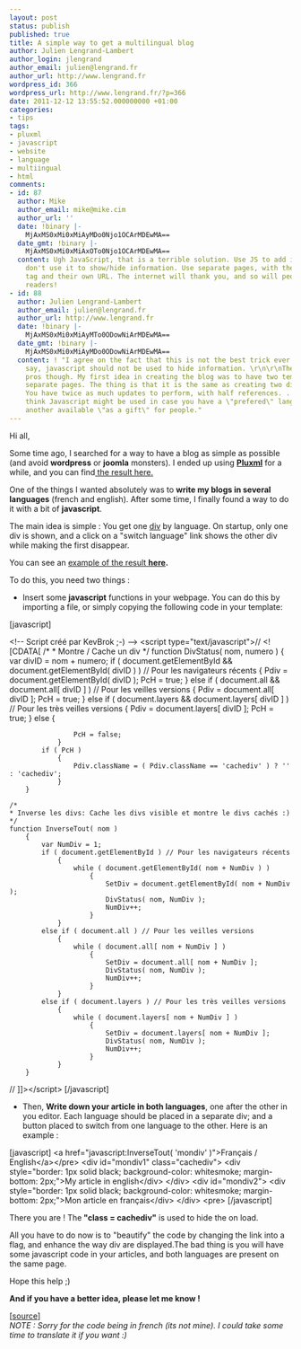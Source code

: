 ```yaml
---
layout: post
status: publish
published: true
title: A simple way to get a multilingual blog
author: Julien Lengrand-Lambert
author_login: jlengrand
author_email: julien@lengrand.fr
author_url: http://www.lengrand.fr
wordpress_id: 366
wordpress_url: http://www.lengrand.fr/?p=366
date: 2011-12-12 13:55:52.000000000 +01:00
categories:
- tips
tags:
- pluxml
- javascript
- website
- language
- multiingual
- html
comments:
- id: 87
  author: Mike
  author_email: mike@mike.cim
  author_url: ''
  date: !binary |-
    MjAxMS0xMi0xMiAyMDo0Njo1OCArMDEwMA==
  date_gmt: !binary |-
    MjAxMS0xMi0xMiAxOTo0Njo1OCArMDEwMA==
  content: Ugh JavaScript, that is a terrible solution. Use JS to add interaction,
    don't use it to show/hide information. Use separate pages, with their own language
    tag and their own URL. The internet will thank you, and so will people using screen
    readers!
- id: 88
  author: Julien Lengrand-Lambert
  author_email: julien@lengrand.fr
  author_url: http://www.lengrand.fr
  date: !binary |-
    MjAxMS0xMi0xMiAyMTo0ODowNiArMDEwMA==
  date_gmt: !binary |-
    MjAxMS0xMi0xMiAyMDo0ODowNiArMDEwMA==
  content: ! "I agree on the fact that this is not the best trick ever used. As you
    say, javascript should not be used to hide information. \r\n\r\nThere are some
    pros though. My first idea in creating the blog was to have two templates and
    separate pages. The thing is that it is the same as creating two different blogs.
    You have twice as much updates to perform, with half references. . . \r\n\r\nI
    think Javascript might be used in case you have a \"prefered\" language, and make
    another available \"as a gift\" for people."
---
```

<!--:en-->Hi all,

Some time ago, I searched for a way to have a blog as simple as possible (and avoid <strong>wordpress</strong> or <strong>joomla</strong> monsters). I ended up using <strong><a title="pluxml" href="http://www.pluxml.org/">Pluxml</a></strong> for a while, and you can find<a title="pluxml here" href="http://www.lengrand.fr/pluxml/513/"> the result here</a><a title="pluxml here" href="http://www.lengrand.fr/pluxml/513/">.</a>

One of the things I wanted absolutely was to <strong>write my blogs in several languages</strong> (french and english). After some time, I finally found a way to do it with a bit of <strong>javascript</strong>.

The main idea is simple : You get one <a title="div" href="http://www.w3schools.com/tags/tag_div.asp" target="_blank">div</a> by language. On startup, only one div is shown, and a click on a "switch language" link shows the other div while making the first disappear.

You can see an <a title="result multilingual" href="http://lengrand.fr/pluxml/513/index.php?article2/new-article" target="_blank">example of the result </a><strong><a title="result multilingual" href="http://lengrand.fr/pluxml/513/index.php?article2/new-article" target="_blank">here</a>.</strong>

To do this, you need two things :
<ul>
	<li>Insert some <strong>javascript</strong> functions in your webpage. You can do this by importing a file, or simply copying the following code in your template:</li>
</ul>
<div>[javascript]

&lt;!-- Script créé par KevBrok ;-) --&gt;
&lt;script type=&quot;text/javascript&quot;&gt;// &lt;![CDATA[
	/*
	* Montre / Cache un div
	*/
	function DivStatus( nom, numero )
		{
			var divID = nom + numero;
			if ( document.getElementById &amp;&amp; document.getElementById( divID ) ) // Pour les navigateurs récents
				{
					Pdiv = document.getElementById( divID );
					PcH = true;
		 		}
			else if ( document.all &amp;&amp; document.all[ divID ] ) // Pour les veilles versions
				{
					Pdiv = document.all[ divID ];
					PcH = true;
				}
			else if ( document.layers &amp;&amp; document.layers[ divID ] ) // Pour les très veilles versions
				{
					Pdiv = document.layers[ divID ];
					PcH = true;
				}
			else
				{

					PcH = false;
				}
			if ( PcH )
				{
					Pdiv.className = ( Pdiv.className == 'cachediv' ) ? '' : 'cachediv';
				}
		}

	/*
	* Inverse les divs: Cache les divs visible et montre le divs cachés :)
	*/
	function InverseTout( nom )
		{
			var NumDiv = 1;
			if ( document.getElementById ) // Pour les navigateurs récents
				{
					while ( document.getElementById( nom + NumDiv ) )
						{
							SetDiv = document.getElementById( nom + NumDiv );
							DivStatus( nom, NumDiv );
							NumDiv++;
						}
				}
			else if ( document.all ) // Pour les veilles versions
				{
					while ( document.all[ nom + NumDiv ] )
						{
							SetDiv = document.all[ nom + NumDiv ];
							DivStatus( nom, NumDiv );
							NumDiv++;
						}
				}
			else if ( document.layers ) // Pour les très veilles versions
				{
					while ( document.layers[ nom + NumDiv ] )
						{
							SetDiv = document.layers[ nom + NumDiv ];
							DivStatus( nom, NumDiv );
							NumDiv++;
						}
				}
		}
// ]]&gt;&lt;/script&gt;
[/javascript]

</div>
<ul>
	<li>Then, <strong>Write down your article in both languages</strong>, one after the other in you editor. Each language should be placed in a separate div; and a button placed to switch from one language to the other. Here is an example :</li>
</ul>
<div>[javascript]
&lt;a href=&quot;javascript:InverseTout( 'mondiv' )&quot;&gt;Français / English&lt;/a&gt;&lt;/pre&gt;
&lt;div id=&quot;mondiv1&quot; class=&quot;cachediv&quot;&gt;
&lt;div style=&quot;border: 1px solid black; background-color: whitesmoke; margin-bottom: 2px;&quot;&gt;My article in english&lt;/div&gt;
&lt;/div&gt;
&lt;div id=&quot;mondiv2&quot;&gt;
&lt;div style=&quot;border: 1px solid black; background-color: whitesmoke; margin-bottom: 2px;&quot;&gt;Mon article en français&lt;/div&gt;
&lt;/div&gt;
&lt;pre&gt;
[/javascript]

</div>
<div>

There you are ! The<strong> "class = cachediv"</strong> is used to hide the on load.

</div>
All you have to do now is to "beautify" the code by changing the link into a flag, and enhance the way div are displayed.The bad thing is you will have some javascript code in your articles, and both languages are present on the same page.

Hope this help ;)
<div>

<strong>And if you have a better idea, please let me know !</strong>

</div>
<div>[<a title="source" href="http://www.editeurjavascript.com/scripts/scripts_navigation_3_182.php" target="_blank">source</a>]</div>
<div><em>NOTE : Sorry for the code being in french (its not mine). I could take some time to translate it if you want :) </em></div><!--:-->
